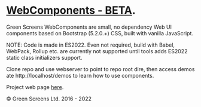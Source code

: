# [WebComponents - BETA](https://webcomponents.greenscreens.ltd/).

Green Screens WebComponents are small, no dependency Web UI components based on Bootstrap (5.2.0.+) CSS, built with vanilla JavaScript.

NOTE: Code is made in ES2022. Even not required, build with Babel, WebPack, Rollup etc. are currently not supported until tools adds ES2022 static class initializers support.  

Clone repo and use webserver to point to repo root dire, then access demos ate http://localhost/demos to learn how to use components.

Project web page [here](https://webcomponents.greenscreens.ltd/).

&copy; Green Screens Ltd. 2016 - 2022
